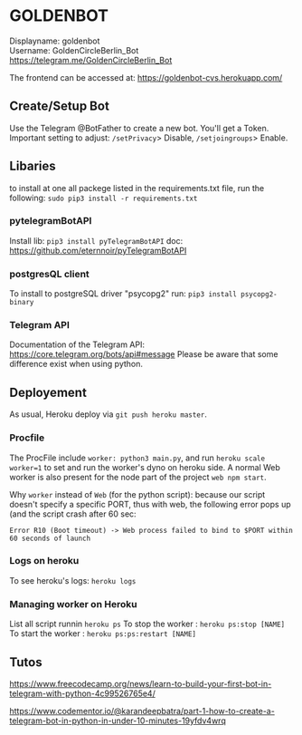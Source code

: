 # GOLDENBOT
Displayname: goldenbot <br/>
Username: GoldenCircleBerlin_Bot <br/>
https://telegram.me/GoldenCircleBerlin_Bot <br/>

The frontend can be accessed at: https://goldenbot-cvs.herokuapp.com/

## Create/Setup Bot
Use the Telegram @BotFather to create a new bot. You'll get a Token. 
Important setting to adjust: `/setPrivacy`> Disable, `/setjoingroups`> Enable.

## Libaries
to install at one all packege listed in the requirements.txt file, run the following: `sudo pip3 install -r requirements.txt`

### pytelegramBotAPI
Install lib: `pip3 install pyTelegramBotAPI`
doc: https://github.com/eternnoir/pyTelegramBotAPI
### postgresQL client
To install to postgreSQL driver "psycopg2" run: `pip3 install psycopg2-binary`
### Telegram API
Documentation of the Telegram API: https://core.telegram.org/bots/api#message
Please be aware that some difference exist when using python. 

## Deployement
As usual, Heroku deploy via `git push heroku master`.

### Procfile
The ProcFile include `worker: python3 main.py`, and run `heroku scale worker=1` to set and run the worker's dyno on heroku side. 
A normal Web worker is also present for the node part of the project `web npm start`.

Why `worker` instead of `Web` (for the python script): because our script doesn't specify a specific PORT, thus with web, the following error pops up (and the script crash after 60 sec:
```
Error R10 (Boot timeout) -> Web process failed to bind to $PORT within 60 seconds of launch
```
### Logs on heroku
To see heroku's logs: `heroku logs`

### Managing worker on Heroku
List all script runnin `heroku ps`
To stop the worker : `heroku ps:stop [NAME]`
To start the worker : `heroku ps:ps:restart [NAME]`


## Tutos 
https://www.freecodecamp.org/news/learn-to-build-your-first-bot-in-telegram-with-python-4c99526765e4/

https://www.codementor.io/@karandeepbatra/part-1-how-to-create-a-telegram-bot-in-python-in-under-10-minutes-19yfdv4wrq
